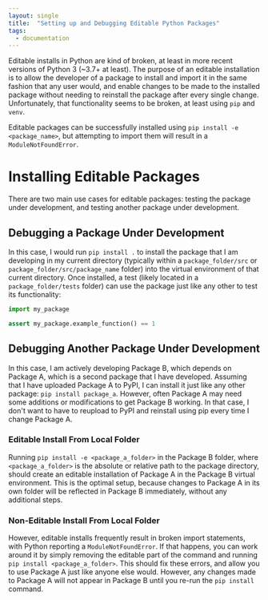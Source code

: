 ```yaml
---
layout: single
title:  "Setting up and Debugging Editable Python Packages"
tags:
  - documentation
---
```


Editable installs in Python are kind of broken, at least in more recent versions of Python 3 (~3.7+ at least). The purpose of an editable installation is to allow the developer of a package to install and import it in the same fashion that any user would, and enable changes to be made to the installed package without needing to reinstall the package after every single change. Unfortunately, that functionality seems to be broken, at least using `pip` and `venv`. 

Editable packages can be successfully installed using `pip install -e <package_name>`, but attempting to import them will result in a `ModuleNotFoundError`.

# Installing Editable Packages
There are two main use cases for editable packages: testing the package under development, and testing another package under development.

## Debugging a Package Under Development
In this case, I would run `pip install .` to install the package that I am developing in my current directory (typically within a `package_folder/src` or `package_folder/src/package_name` folder) into the virtual environment of that current directory. Once installed, a test (likely located in a `package_folder/tests` folder) can use the package just like any other to test its functionality:
```python
import my_package

assert my_package.example_function() == 1
```

## Debugging Another Package Under Development
In this case, I am actively developing Package B, which depends on Package A, which is a second package that I have developed. Assuming that I have uploaded Package A to PyPI, I can install it just like any other package: `pip install package_a`. However, often Package A may need some additions or modifications to get Package B working. In that case, I don't want to have to reupload to PyPI and reinstall using pip every time I change Package A.

### Editable Install From Local Folder
Running `pip install -e <package_a_folder>` in the Package B folder, where `<package_a_folder>` is the absolute or relative path to the package directory, should create an editable installation of Package A in the Package B virtual environment. This is the optimal setup, because changes to Package A in its own folder will be reflected in Package B immediately, without any additional steps.

### Non-Editable Install From Local Folder
However, editable installs frequently result in broken import statements, with Python reporting a `ModuleNotFoundError`. If that happens, you can work around it by simply removing the editable part of the command and running `pip install <package_a_folder>`. This should fix these errors, and allow you to use Package A just like anyone else would. However, any changes made to Package A will not appear in Package B until you re-run the `pip install` command.